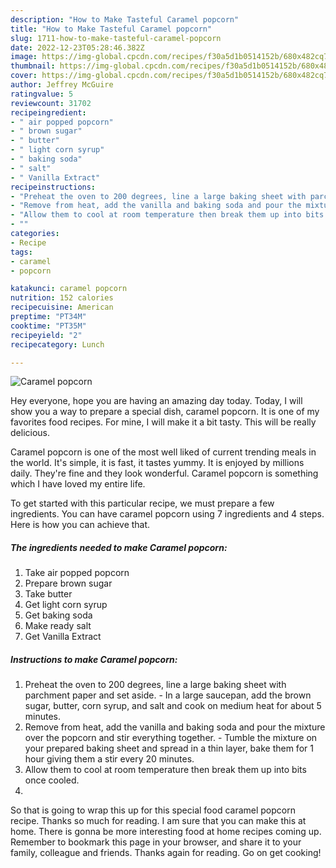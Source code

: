```yaml
---
description: "How to Make Tasteful Caramel popcorn"
title: "How to Make Tasteful Caramel popcorn"
slug: 1711-how-to-make-tasteful-caramel-popcorn
date: 2022-12-23T05:28:46.382Z
image: https://img-global.cpcdn.com/recipes/f30a5d1b0514152b/680x482cq70/caramel-popcorn-recipe-main-photo.jpg
thumbnail: https://img-global.cpcdn.com/recipes/f30a5d1b0514152b/680x482cq70/caramel-popcorn-recipe-main-photo.jpg
cover: https://img-global.cpcdn.com/recipes/f30a5d1b0514152b/680x482cq70/caramel-popcorn-recipe-main-photo.jpg
author: Jeffrey McGuire
ratingvalue: 5
reviewcount: 31702
recipeingredient:
- " air popped popcorn"
- " brown sugar"
- " butter"
- " light corn syrup"
- " baking soda"
- " salt"
- " Vanilla Extract"
recipeinstructions:
- "Preheat the oven to 200 degrees, line a large baking sheet with parchment paper and set aside. In a large saucepan, add the brown sugar, butter, corn syrup, and salt and cook on medium heat for about 5 minutes."
- "Remove from heat, add the vanilla and baking soda and pour the mixture over the popcorn and stir everything together. Tumble the mixture on your prepared baking sheet and spread in a thin layer, bake them for 1 hour giving them a stir every 20 minutes."
- "Allow them to cool at room temperature then break them up into bits once cooled."
- ""
categories:
- Recipe
tags:
- caramel
- popcorn

katakunci: caramel popcorn 
nutrition: 152 calories
recipecuisine: American
preptime: "PT34M"
cooktime: "PT35M"
recipeyield: "2"
recipecategory: Lunch

---
```



![Caramel popcorn](https://img-global.cpcdn.com/recipes/f30a5d1b0514152b/680x482cq70/caramel-popcorn-recipe-main-photo.jpg)

Hey everyone, hope you are having an amazing day today. Today, I will show you a way to prepare a special dish, caramel popcorn. It is one of my favorites food recipes. For mine, I will make it a bit tasty. This will be really delicious.



Caramel popcorn is one of the most well liked of current trending meals in the world. It's simple, it is fast, it tastes yummy. It is enjoyed by millions daily. They're fine and they look wonderful. Caramel popcorn is something which I have loved my entire life.


To get started with this particular recipe, we must prepare a few ingredients. You can have caramel popcorn using 7 ingredients and 4 steps. Here is how you can achieve that.

<!--inarticleads1-->

##### The ingredients needed to make Caramel popcorn:

1. Take  air popped popcorn
1. Prepare  brown sugar
1. Take  butter
1. Get  light corn syrup
1. Get  baking soda
1. Make ready  salt
1. Get  Vanilla Extract




<!--inarticleads2-->

##### Instructions to make Caramel popcorn:

1. Preheat the oven to 200 degrees, line a large baking sheet with parchment paper and set aside. - In a large saucepan, add the brown sugar, butter, corn syrup, and salt and cook on medium heat for about 5 minutes.
1. Remove from heat, add the vanilla and baking soda and pour the mixture over the popcorn and stir everything together. - Tumble the mixture on your prepared baking sheet and spread in a thin layer, bake them for 1 hour giving them a stir every 20 minutes.
1. Allow them to cool at room temperature then break them up into bits once cooled.
1. 




So that is going to wrap this up for this special food caramel popcorn recipe. Thanks so much for reading. I am sure that you can make this at home. There is gonna be more interesting food at home recipes coming up. Remember to bookmark this page in your browser, and share it to your family, colleague and friends. Thanks again for reading. Go on get cooking!

